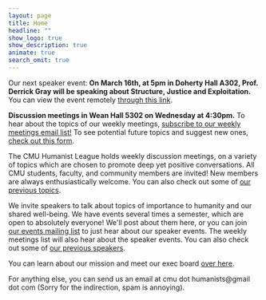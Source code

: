 ```yaml
---
layout: page
title: Home
headline: ""
show_logo: true
show_description: true
animate: true
search_omit: true
---
```


Our next speaker event: **On March 16th, at 5pm in Doherty Hall A302, Prof. Derrick Gray will be speaking about Structure, Justice and Exploitation.** You can view the event remotely [through this link](https://mediaservices.cmu.edu/media/The+Humanist+League%27s+Darwin+Day+2022/1_p24ligqf).

**Discussion meetings in Wean Hall 5302 on Wednesday at 4:30pm.**
To hear about the topics of our weekly meetings,
[subscribe to our weekly meetings email list!](http://eepurl.com/D695H)
To see potential future topics and suggest new ones, [check out this form](https://docs.google.com/forms/d/e/1FAIpQLSf53QEZMiuKBpDanz_JOqM6LzdFOwr3XV-B7Or34mzfEZl8Ow/viewform).


The CMU Humanist League holds weekly discussion meetings, on a variety of topics which are chosen to promote deep yet positive conversations.
All CMU students, faculty, and community members are invited!
New members are always enthusiastically welcome.
You can also check out some of [our previous topics](discussions.md).


We invite speakers to talk about topics of importance to humanity and our shared well-being.
We have events several times a semester, which are open to absolutely everyone!
We'll post about them here, or you can join [our events mailing list](http://eepurl.com/dLsc7A) to just hear about our speaker events.
The weekly meetings list will also hear about the speaker events.
You can also check out some of [our previous speakers](speakers.md).

You can learn about our mission and meet our exec board [over here](about.md).

For anything else, you can send us an email at cmu dot humanists@gmail dot com (Sorry for the indirection, spam is annoying).

<!--- <div class='center-btns'>
<a href="https://youtu.be/Jp_lbRLKX1U"> Watch Sagan Day: Daryl Davis on YouTube</a>
# </div>

<div class='center-btns'>
<a href="http://eepurl.com/D695H" class="btn">Suscribe to our weekly meetings email list!</a>
</div>

<h1 class="entry-title">Upcoming Events</h1>

{% capture nowunix %}{{'now' | date: '%s'}}{% endcapture %}
{% assign any-upcoming = false %}
<ul class="post-list">
  {% for post in site.posts %}
    {% capture posttime %}{{ post.date | date: '%s' }}{% endcapture %}
    {% if posttime >= nowunix %}
      {% assign any-upcoming = true %}
      {% include post-listing.html category-tag="true" %}
    {% endif %}
  {% endfor %}
  {% if any-upcoming == false %}
  <li><article>
    <div class="entry-header">
      <div class="title">
Thanks for a great year! Check back in the fall for next semester's discussions and events! 
<!--- Check back on Monday for Wednesday's discussion topic! --- >
      </div>
    </div>
  </article>
  </li>
  {% endif %}
</ul>

<h1 class="entry-title">Past Events</h1>

<ul class="post-list">
  {% for post in site.posts limit: 6 %}
    {% capture posttime %}{{ post.date | date: '%s' }}{% endcapture %}
    {% if posttime < nowunix %}
      {% include post-listing.html category-tag="true" %}
    {% endif %}
  {% endfor %}
</ul>
--->
